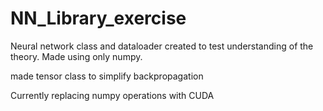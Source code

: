 # NN_Library_exercise

Neural network class and dataloader created to test understanding of the theory. Made using only numpy.

made tensor class to simplify backpropagation

Currently replacing numpy operations with CUDA
